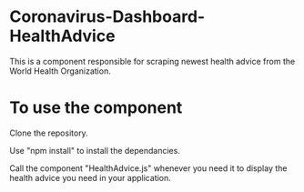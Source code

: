 # Coronavirus-Dashboard-HealthAdvice
This is a component responsible for scraping newest health advice from the World Health Organization.


# To use the component
Clone the repository. 

Use "npm install" to install the dependancies.

Call the component "HealthAdvice.js" whenever you need it to display the health advice you need in your application.
